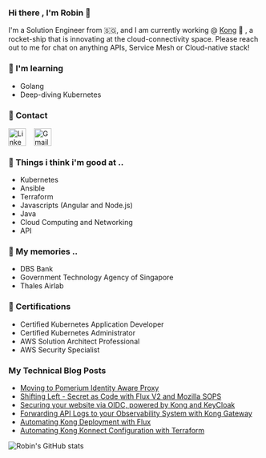### Hi there , I'm Robin 👋

I'm a Solution Engineer from :singapore:, and I am currently working @ [Kong](https://konghq.com) :gorilla: , a rocket-ship that is innovating at the cloud-connectivity space. Please reach out to me for chat on anything APIs, Service Mesh or Cloud-native stack!

### :notebook: I'm learning
- Golang
- Deep-diving Kubernetes
### :incoming_envelope: Contact
<p align="left">
<a href="https://www.linkedin.com/in/robincher/" target="blank"><img align="center" src="https://cdn.jsdelivr.net/npm/simple-icons@3.0.1/icons/linkedin.svg" alt="Linkedin" height="35" width="35" /></a> &nbsp;&nbsp;
  <a href="mailto:robincher@gmail.com" target="blank"><img align="center" src="https://cdn.jsdelivr.net/npm/simple-icons@3.0.1/icons/gmail.svg" alt="Gmail" height="35" width="35" /></a> &nbsp;&nbsp;
</p>

### :footprints: Things i think i'm good at ..
* Kubernetes
* Ansible
* Terraform
* Javascripts (Angular and Node.js)
* Java
* Cloud Computing and Networking
* API

### :luggage: My memories ..
* DBS Bank  
* Government Technology Agency of Singapore
* Thales Airlab

### :receipt: Certifications
* Certified Kubernetes Application Developer
* Certified Kubernetes Administrator
* AWS Solution Architect Professional
* AWS Security Specialist

### My Technical Blog Posts
* [Moving to Pomerium Identity Aware Proxy](https://dev.to/robincher/moving-to-pomerium-identity-aware-proxy-4fom)
* [Shifting Left - Secret as Code with Flux V2 and Mozilla SOPS](https://dev.to/robincher/shifting-left-secret-as-code-with-flux-v2-and-mozilla-sops-19cg)
* [Securing your website via OIDC, powered by Kong and KeyCloak](https://dev.to/robincher/securing-your-site-via-oidc-powered-by-kong-and-keycloak-2ccc)
* [Forwarding API Logs to your Observability System with Kong Gateway](https://konghq.com/blog/how-to-parse-and-forward-api-logs)
* [Automating Kong Deployment with Flux](https://dev.to/robincher/deploying-kong-with-flux-48n1)
* [Automating Kong Konnect Configuration with Terraform](https://dev.to/robincher/automating-kong-konnect-configuration-with-terraform-3c0c)

![Robin's GitHub stats](https://github-readme-stats.vercel.app/api?username=robincher&show_icons=true&theme=radical)

